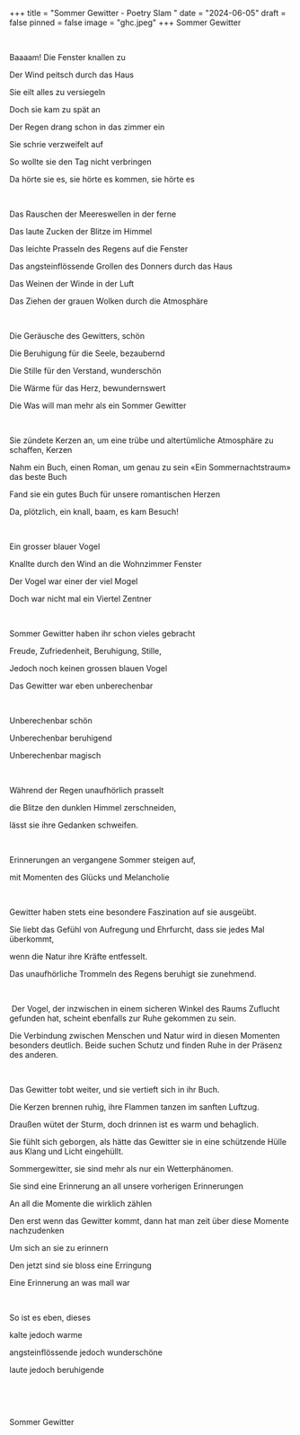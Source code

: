 +++
title = "Sommer Gewitter - Poetry Slam "
date = "2024-06-05"
draft = false
pinned = false
image = "ghc.jpeg"
+++
Sommer Gewitter

 

Baaaam! Die Fenster knallen zu

Der Wind peitsch durch das Haus 

Sie eilt alles zu versiegeln 

Doch sie kam zu spät an

Der Regen drang schon in das zimmer ein 

Sie schrie verzweifelt auf 

So wollte sie den Tag nicht verbringen 

Da hörte sie es, sie hörte es kommen, sie hörte es 

 

Das Rauschen der Meereswellen in der ferne 

Das laute Zucken der Blitze im Himmel 

Das leichte Prasseln des Regens auf die Fenster 

Das angsteinflössende Grollen des Donners durch das Haus 

Das Weinen der Winde in der Luft 

Das Ziehen der grauen Wolken durch die Atmosphäre 

 

Die Geräusche des Gewitters, schön 

Die Beruhigung für die Seele, bezaubernd 

Die Stille für den Verstand, wunderschön 

Die Wärme für das Herz, bewundernswert 

Die Was will man mehr als ein Sommer Gewitter 

 

Sie zündete Kerzen an, um eine trübe und altertümliche Atmosphäre zu schaffen, Kerzen 

Nahm ein Buch, einen Roman, um genau zu sein «Ein Sommernachtstraum» das beste Buch

Fand sie ein gutes Buch für unsere romantischen Herzen 

Da, plötzlich, ein knall, baam, es kam Besuch! 

 

Ein grosser blauer Vogel 

Knallte durch den Wind an die Wohnzimmer Fenster 

Der Vogel war einer der viel Mogel 

Doch war nicht mal ein Viertel Zentner 

 

Sommer Gewitter haben ihr schon vieles gebracht 

Freude, Zufriedenheit, Beruhigung, Stille, 

Jedoch noch keinen grossen blauen Vogel 

Das Gewitter war eben unberechenbar 

 

Unberechenbar schön 

Unberechenbar beruhigend 

Unberechenbar magisch 

 

Während der Regen unaufhörlich prasselt 

die Blitze den dunklen Himmel zerschneiden, 

lässt sie ihre Gedanken schweifen. 

 

Erinnerungen an vergangene Sommer steigen auf, 

mit Momenten des Glücks und Melancholie 

 

Gewitter haben stets eine besondere Faszination auf sie ausgeübt.

Sie liebt das Gefühl von Aufregung und Ehrfurcht, dass sie jedes Mal überkommt, 

wenn die Natur ihre Kräfte entfesselt.

Das unaufhörliche Trommeln des Regens beruhigt sie zunehmend.

 

 Der Vogel, der inzwischen in einem sicheren Winkel des Raums Zuflucht gefunden hat, scheint ebenfalls zur Ruhe gekommen zu sein. 

Die Verbindung zwischen Menschen und Natur wird in diesen Momenten besonders deutlich. Beide suchen Schutz und finden Ruhe in der Präsenz des anderen.

 

Das Gewitter tobt weiter, und sie vertieft sich in ihr Buch. 

Die Kerzen brennen ruhig, ihre Flammen tanzen im sanften Luftzug. 

Draußen wütet der Sturm, doch drinnen ist es warm und behaglich. 

Sie fühlt sich geborgen, als hätte das Gewitter sie in eine schützende Hülle aus Klang und Licht eingehüllt.

Sommergewitter, sie sind mehr als nur ein Wetterphänomen. 

Sie sind eine Erinnerung an all unsere vorherigen Erinnerungen 

An all die Momente die wirklich zählen 

Den erst wenn das Gewitter kommt, dann hat man zeit über diese Momente nachzudenken

Um sich an sie zu erinnern 

Den jetzt sind sie bloss eine Erringung

Eine Erinnerung an was mall war 

 

So ist es eben, dieses 

kalte jedoch warme 

angsteinflössende jedoch wunderschöne 

laute jedoch beruhigende 

 

 

Sommer Gewitter